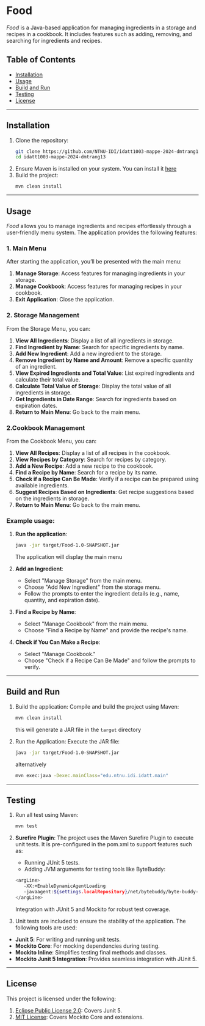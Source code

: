 # Food

*Food* is a Java-based application for managing ingredients in a storage and recipes in a cookbook. It includes features such as adding, removing, and searching for ingredients and recipes.

## Table of Contents
- [Installation](#installation)
- [Usage](#usage)
- [Build and Run](#build-and-run)
- [Testing](#testing)
- [License](#license)

---

## Installation

1. Clone the repository:
   ```bash
   git clone https://github.com/NTNU-IDI/idatt1003-mappe-2024-dmtrang13.git
   cd idatt1003-mappe-2024-dmtrang13
   
2. Ensure Maven is installed on your system. You can install it [here](https://maven.apache.org/download.cgi)
3. Build the project:
   ```bash
   mvn clean install
   
---

## Usage

*Food* allows you to manage ingredients and recipes effortlessly through a user-friendly menu system. The application provides the following features:

### 1. Main Menu
After starting the application, you’ll be presented with the main menu:

1. **Manage Storage**: Access features for managing ingredients in your storage.
2. **Manage Cookbook**: Access features for managing recipes in your cookbook.
3. **Exit Application**: Close the application.

### 2. Storage Management
From the Storage Menu, you can:

1. **View All Ingredients**: Display a list of all ingredients in storage.
2. **Find Ingredient by Name**: Search for specific ingredients by name.
3. **Add New Ingredient**: Add a new ingredient to the storage.
4. **Remove Ingredient by Name and Amount**: Remove a specific quantity of an ingredient.
5. **View Expired Ingredients and Total Value**: List expired ingredients and calculate their total value.
6. **Calculate Total Value of Storage**: Display the total value of all ingredients in storage.
7. **Get Ingredients in Date Range**: Search for ingredients based on expiration dates.
8. **Return to Main Menu**: Go back to the main menu.

### 2.Cookbook Management
From the Cookbook Menu, you can:

1. **View All Recipes**: Display a list of all recipes in the cookbook.
2. **View Recipes by Category**: Search for recipes by category.
3. **Add a New Recipe**: Add a new recipe to the cookbook.
4. **Find a Recipe by Name**: Search for a recipe by its name.
5. **Check if a Recipe Can Be Made**: Verify if a recipe can be prepared using available ingredients.
6. **Suggest Recipes Based on Ingredients**: Get recipe suggestions based on the ingredients in storage.
7. **Return to Main Menu**: Go back to the main menu.

### **Example usage**:
1. **Run the application**:
   ```bash
   java -jar target/Food-1.0-SNAPSHOT.jar
   ```
   The application will display the main menu

2. **Add an Ingredient**:
   - Select "Manage Storage" from the main menu.
   - Choose "Add New Ingredient" from the storage menu.
   - Follow the prompts to enter the ingredient details (e.g., name, quantity, and expiration date).

3. **Find a Recipe by Name**:

   - Select "Manage Cookbook" from the main menu.
   - Choose "Find a Recipe by Name" and provide the recipe's name.

4. **Check if You Can Make a Recipe**:
   - Select "Manage Cookbook."
   - Choose "Check if a Recipe Can Be Made" and follow the prompts to verify.

---

## Build and Run
1. Build the application: Compile and build the project using Maven:
   ```bash
   mvn clean install
   ```
   this will generate a JAR file in the ```target``` directory

2. Run the Application: Execute the JAR file:
   ```bash
   java -jar target/Food-1.0-SNAPSHOT.jar
   ```
   alternatively
      ```bash
      mvn exec:java -Dexec.mainClass="edu.ntnu.idi.idatt.main"
     ```
---

## Testing
1. Run all test using Maven:
   ```bash
   mvn test

2. **Surefire Plugin**: The project uses the Maven Surefire Plugin to execute unit tests. It is pre-configured in the pom.xml to support features such as:

   - Running JUnit 5 tests.
   - Adding JVM arguments for testing tools like ByteBuddy:
   ```bash
   <argLine>
      -XX:+EnableDynamicAgentLoading
      -javaagent:${settings.localRepository}/net/bytebuddy/byte-buddy-agent/1.15.4/byte-buddy-agent-1.15.4.jar
   </argLine>
   ```
   Integration with JUnit 5 and Mockito for robust test coverage.


3. Unit tests are included to ensure the stability of the application. The following tools are used:
- **Junit 5**: For writing and running unit tests.
- **Mockito Core**: For mocking dependencies during testing.
- **Mockito Inline**: Simplifies testing final methods and classes.
- **Mockito Junit 5 Integration**: Provides seamless integration with JUnit 5.

---

## License
This project is licensed under the following:
1. [Eclipse Public License 2.0](https://github.com/junit-team/junit5/blob/main/LICENSE.md): Covers Junit 5.
2. [MIT License](https://github.com/mockito/mockito/blob/main/LICENSE): Covers Mockito Core and extensions.